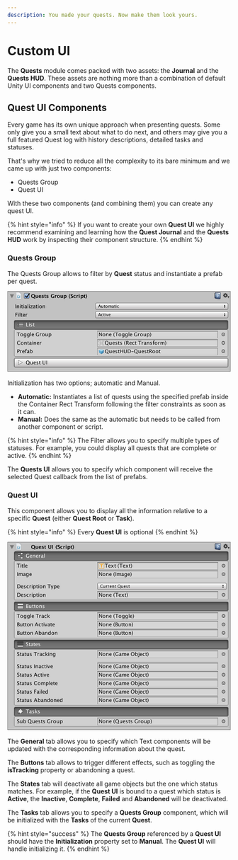 ```yaml
---
description: You made your quests. Now make them look yours.
---
```


# Custom UI

The **Quests** module comes packed with two assets: the **Journal** and the **Quests HUD**. These assets are nothing more than a combination of default Unity UI components and two Quests components.

## Quest UI Components

Every game has its own unique approach when presenting quests. Some only give you a small text about what to do next, and others may give you a full featured Quest log with history descriptions, detailed tasks and statuses.

That's why we tried to reduce all the complexity to its bare minimum and we came up with just two components:

* Quests Group
* Quest UI

With these two components \(and combining them\) you can create any quest UI.

{% hint style="info" %}
If you want to create your own **Quest UI** we highly recommend examining and learning how the **Quest Journal** and the **Quests HUD** work by inspecting their component structure.
{% endhint %}

### Quests Group

The Quests Group allows to filter by **Quest** status and instantiate a prefab per quest.

![](../../.gitbook/assets/quests-questsgroup.jpg)

Initialization has two options; automatic and Manual.

* **Automatic:** Instantiates a list of quests using the specified prefab inside the Container Rect Transform following the filter constraints as soon as it can.
* **Manual:** Does the same as the automatic but needs to be called from another component or script.

{% hint style="info" %}
The Filter allows you to specify multiple types of statuses. For example, you could display all quests that are complete or active.
{% endhint %}

The **Quests UI** allows you to specify which component will receive the selected Quest callback from the list of prefabs.

### Quest UI

This component allows you to display all the information relative to a specific **Quest** \(either **Quest Root** or **Task**\).

{% hint style="info" %}
Every **Quest UI** is optional
{% endhint %}

![](../../.gitbook/assets/quests-questui.jpg)

The **General** tab allows you to specify which Text components will be updated with the corresponding information about the quest.

The **Buttons** tab allows to trigger different effects, such as toggling the **isTracking** property or abandoning a quest.

The **States** tab will deactivate all game objects but the one which status matches. For example, if the **Quest UI** is bound to a quest which status is **Active**, the **Inactive**, **Complete**, **Failed** and **Abandoned** will be deactivated.

The **Tasks** tab allows you to specify a **Quests Group** component, which will be initialized with the **Tasks** of the current **Quest**.

{% hint style="success" %}
The **Quests Group** referenced by a **Quest UI** should have the **Initialization** property set to **Manual**. The **Quest UI** will handle initializing it.
{% endhint %}

